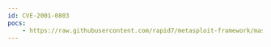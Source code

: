 ```yaml
---
id: CVE-2001-0803
pocs:
    - https://raw.githubusercontent.com/rapid7/metasploit-framework/master/modules/exploits/solaris/dtspcd/heap_noir.rb
---
```

